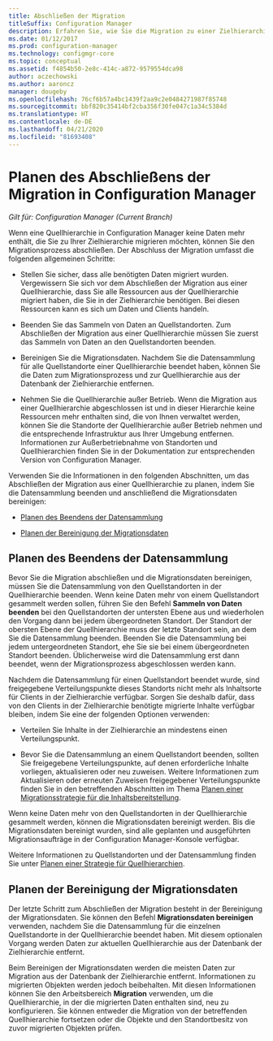 ```yaml
---
title: Abschließen der Migration
titleSuffix: Configuration Manager
description: Erfahren Sie, wie Sie die Migration zu einer Zielhierarchie mit Current Branch von Configuration Manager abschließen, nachdem eine Quellhierarchie keine Daten mehr enthält.
ms.date: 01/12/2017
ms.prod: configuration-manager
ms.technology: configmgr-core
ms.topic: conceptual
ms.assetid: f4854b50-2e8c-414c-a872-9579554dca98
author: aczechowski
ms.author: aaroncz
manager: dougeby
ms.openlocfilehash: 76cf6b57a4bc1439f2aa9c2e0484271987f85748
ms.sourcegitcommit: bbf820c35414bf2cba356f30fe047c1a34c5384d
ms.translationtype: HT
ms.contentlocale: de-DE
ms.lasthandoff: 04/21/2020
ms.locfileid: "81693408"
---
```

# <a name="plan-to-complete-migration-in-configuration-manager"></a>Planen des Abschließens der Migration in Configuration Manager

*Gilt für: Configuration Manager (Current Branch)*

Wenn eine Quellhierarchie in Configuration Manager keine Daten mehr enthält, die Sie zu Ihrer Zielhierarchie migrieren möchten, können Sie den Migrationsprozess abschließen. Der Abschluss der Migration umfasst die folgenden allgemeinen Schritte:  

-   Stellen Sie sicher, dass alle benötigten Daten migriert wurden. Vergewissern Sie sich vor dem Abschließen der Migration aus einer Quellhierarchie, dass Sie alle Ressourcen aus der Quellhierarchie migriert haben, die Sie in der Zielhierarchie benötigen. Bei diesen Ressourcen kann es sich um Daten und Clients handeln.  

-   Beenden Sie das Sammeln von Daten an Quellstandorten. Zum Abschließen der Migration aus einer Quellhierarchie müssen Sie zuerst das Sammeln von Daten an den Quellstandorten beenden.  

-   Bereinigen Sie die Migrationsdaten. Nachdem Sie die Datensammlung für alle Quellstandorte einer Quellhierarchie beendet haben, können Sie die Daten zum Migrationsprozess und zur Quellhierarchie aus der Datenbank der Zielhierarchie entfernen.  

-   Nehmen Sie die Quellhierarchie außer Betrieb. Wenn die Migration aus einer Quellhierarchie abgeschlossen ist und in dieser Hierarchie keine Ressourcen mehr enthalten sind, die von Ihnen verwaltet werden, können Sie die Standorte der Quellhierarchie außer Betrieb nehmen und die entsprechende Infrastruktur aus Ihrer Umgebung entfernen. Informationen zur Außerbetriebnahme von Standorten und Quellhierarchien finden Sie in der Dokumentation zur entsprechenden Version von Configuration Manager.  

Verwenden Sie die Informationen in den folgenden Abschnitten, um das Abschließen der Migration aus einer Quellhierarchie zu planen, indem Sie die Datensammlung beenden und anschließend die Migrationsdaten bereinigen:  

-   [Planen des Beendens der Datensammlung](#Plan_to_Stop_Data_Gath)  

-   [Planen der Bereinigung der Migrationsdaten](#Plan_to_clean_up)  

##  <a name="plan-to-stop-gathering-data"></a><a name="Plan_to_Stop_Data_Gath"></a> Planen des Beendens der Datensammlung  
 Bevor Sie die Migration abschließen und die Migrationsdaten bereinigen, müssen Sie die Datensammlung von den Quellstandorten in der Quellhierarchie beenden. Wenn keine Daten mehr von einem Quellstandort gesammelt werden sollen, führen Sie den Befehl **Sammeln von Daten beenden** bei den Quellstandorten der untersten Ebene aus und wiederholen den Vorgang dann bei jedem übergeordneten Standort. Der Standort der obersten Ebene der Quellhierarchie muss der letzte Standort sein, an dem Sie die Datensammlung beenden. Beenden Sie die Datensammlung bei jedem untergeordneten Standort, ehe Sie sie bei einem übergeordneten Standort beenden. Üblicherweise wird die Datensammlung erst dann beendet, wenn der Migrationsprozess abgeschlossen werden kann.  

 Nachdem die Datensammlung für einen Quellstandort beendet wurde, sind freigegebene Verteilungspunkte dieses Standorts nicht mehr als Inhaltsorte für Clients in der Zielhierarchie verfügbar. Sorgen Sie deshalb dafür, dass von den Clients in der Zielhierarchie benötigte migrierte Inhalte verfügbar bleiben, indem Sie eine der folgenden Optionen verwenden:  

-   Verteilen Sie Inhalte in der Zielhierarchie an mindestens einen Verteilungspunkt.  

-   Bevor Sie die Datensammlung an einem Quellstandort beenden, sollten Sie freigegebene Verteilungspunkte, auf denen erforderliche Inhalte vorliegen, aktualisieren oder neu zuweisen. Weitere Informationen zum Aktualisieren oder erneuten Zuweisen freigegebener Verteilungspunkte finden Sie in den betreffenden Abschnitten im Thema [Planen einer Migrationsstrategie für die Inhaltsbereitstellung](../../core/migration/planning-a-content-deployment-migration-strategy.md).  

Wenn keine Daten mehr von den Quellstandorten in der Quellhierarchie gesammelt werden, können die Migrationsdaten bereinigt werden. Bis die Migrationsdaten bereinigt wurden, sind alle geplanten und ausgeführten Migrationsaufträge in der Configuration Manager-Konsole verfügbar.  

Weitere Informationen zu Quellstandorten und der Datensammlung finden Sie unter [Planen einer Strategie für Quellhierarchien](../../core/migration/planning-a-source-hierarchy-strategy.md).  

##  <a name="plan-to-clean-up-migration-data"></a><a name="Plan_to_clean_up"></a> Planen der Bereinigung der Migrationsdaten  
 Der letzte Schritt zum Abschließen der Migration besteht in der Bereinigung der Migrationsdaten. Sie können den Befehl **Migrationsdaten bereinigen** verwenden, nachdem Sie die Datensammlung für die einzelnen Quellstandorte in der Quellhierarchie beendet haben. Mit diesem optionalen Vorgang werden Daten zur aktuellen Quellhierarchie aus der Datenbank der Zielhierarchie entfernt.  

 Beim Bereinigen der Migrationsdaten werden die meisten Daten zur Migration aus der Datenbank der Zielhierarchie entfernt. Informationen zu migrierten Objekten werden jedoch beibehalten. Mit diesen Informationen können Sie den Arbeitsbereich **Migration** verwenden, um die Quellhierarchie, in der die migrierten Daten enthalten sind, neu zu konfigurieren. Sie können entweder die Migration von der betreffenden Quellhierarchie fortsetzen oder die Objekte und den Standortbesitz von zuvor migrierten Objekten prüfen.  
